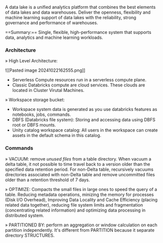 A data lake is a unified analytics platform that combines the best elements of data lakes and data warehouses. Deliver the openness, flexibility and machine learning support of data lakes with the reliability, strong governance and performance of warehouses. 

==Summary:== Single, flexible, high-performance system that supports data, analytics and machine learning workloads. 
### Architecture

» High Level Architecture:

![[Pasted image 20241022162555.png]]

+ Serverless Compute resources run in a serverless compute plane.
+ Classic Databricks compute are cloud services. These clouds are located in Cluster Virutal Machines. 

» Workspace storage bucket:
+ Workspace system data is generated as you use databricks features as notebooks, jobs, commands. 
+ DBFS (Databricks file system): Storing and accessing data using DBFS root or DBFS mounts. 
+ Unity catalog workspace catalog: All users in the workspace can create assets in the default schema in this catalog. 

### Commands
» VACUUM: remove *unused files* from a table directory.
	When vacuum a delta table, it not possible to time travel back to a version older than the specified data retention period. 
	For non-Delta table, recursively vacuums directories associated with non-Delta table and remove uncommitted files older than a retention threshold of 7 days.

» OPTIMIZE: Compacts the small files in large ones to speed the query of a table. 
	Reducing metadata operations, minizing the memory for processes (Disk I/O Overhead), Improving Data Locality and Cache Efficiency (placing related data together), reducing file system limits and fragmentation (concentrating related information) and optimizing data processing in distributed system.  

» PARTITIONED BY: perform an aggregation or window calculation on each partition independently. It's different from PARTITION because it separate directory STRUCTURES. 